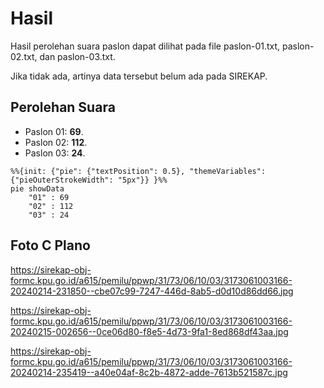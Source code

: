 # Hasil

Hasil perolehan suara paslon dapat dilihat pada file paslon-01.txt, paslon-02.txt, dan paslon-03.txt.

Jika tidak ada, artinya data tersebut belum ada pada SIREKAP.

## Perolehan Suara

 * Paslon 01: **69**.
 * Paslon 02: **112**.
 * Paslon 03: **24**.

```mermaid
%%{init: {"pie": {"textPosition": 0.5}, "themeVariables": {"pieOuterStrokeWidth": "5px"}} }%%
pie showData
    "01" : 69
    "02" : 112
    "03" : 24
```
## Foto C Plano

https://sirekap-obj-formc.kpu.go.id/a615/pemilu/ppwp/31/73/06/10/03/3173061003166-20240214-231850--cbe07c99-7247-446d-8ab5-d0d10d86dd66.jpg

https://sirekap-obj-formc.kpu.go.id/a615/pemilu/ppwp/31/73/06/10/03/3173061003166-20240215-002656--0ce06d80-f8e5-4d73-9fa1-8ed868df43aa.jpg

https://sirekap-obj-formc.kpu.go.id/a615/pemilu/ppwp/31/73/06/10/03/3173061003166-20240214-235419--a40e04af-8c2b-4872-adde-7613b521587c.jpg
